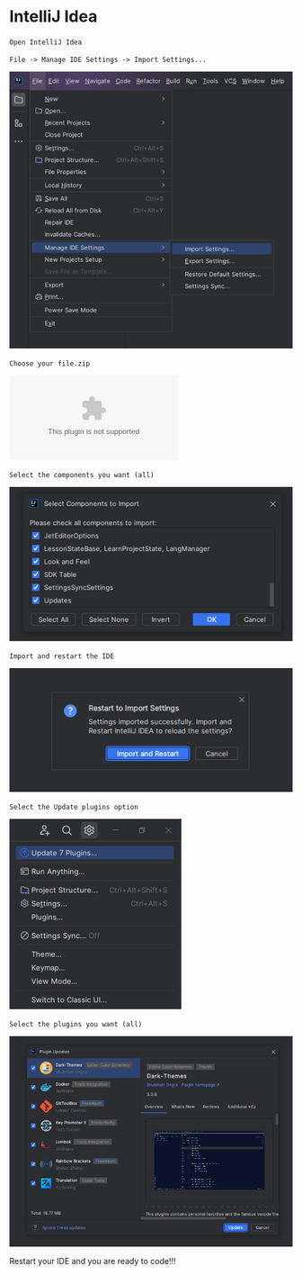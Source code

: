 # IntelliJ Idea

`Open IntelliJ Idea`

`File -> Manage IDE Settings -> Import Settings...`

![import settings](archives/importSettings.png)

`Choose your file.zip`

![Download here](https://github.com/LuisHBeck/configs/blob/master/intellij/archives/settings.zip)

`Select the components you want (all)`

![select the components](archives/selectComponents.png)

`Import and restart the IDE`

![import and restart](archives/importRestart.png)

`Select the Update plugins option`

![update plugins](archives/update.png)

`Select the plugins you want (all)`

![select plugins to update](archives/selectUpdate.png)

Restart your IDE and you are ready to code!!!
